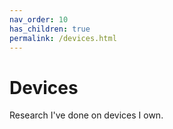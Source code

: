 ```yaml
---
nav_order: 10
has_children: true
permalink: /devices.html
---
```


# Devices

Research I've done on devices I own.  
